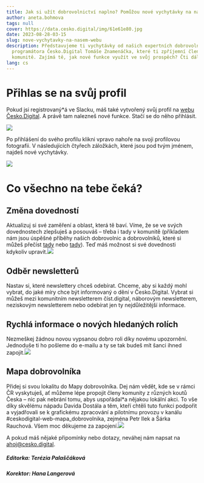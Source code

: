 ```yaml
---
title: Jak si užít dobrovolnictví naplno? Pomůžou nové vychytávky na našem webu
author: aneta.bohmova
tags: null
cover: https://data.cesko.digital/img/61e61e80.jpg
date: 2023-08-28-03-15
slug: nove-vychytavky-na-nasem-webu
description: Představujeme ti vychytávky od našich expertních dobrovolníků a
  programátora Česko.Digital Tomáše Znamenáčka, které ti zpříjemní členství v
  komunitě. Zajímá tě, jak nové funkce využít ve svůj prospěch? Čti dál.
lang: cs
---
```

# Přihlas se na svůj profil

Pokud jsi registrovaný*á ve Slacku, máš také vytvořený svůj profil na [webu Česko.Digital](https://cesko.digital/). A právě tam nalezneš nové funkce. Stačí se do něho přihlásit.



![](https://lh3.googleusercontent.com/B7-h69vuxrYugWYCNr0VR7PKqQ2UsB-bHBH6C2T0Al_-p3fKuxjekoNBE97tt9AF-XChZ-cckEofrjMEuMucHLMOa_ksCjt8zouWsFU435lqUcnupMGu4O1TXP9WxRB-izoV56K0PoG3k4BTNpzCPNE)

Po přihlášení do svého profilu klikni vpravo nahoře na svoji profilovou fotografii. V následujících čtyřech záložkách, které jsou pod tvým jménem, najdeš nové vychytávky.

![](https://lh5.googleusercontent.com/QJS3-Jf3Jp2roUvpRCHa2Nl_jCd5_syMEh7XtO1LCJNMNo32Ls5V-kRTdiqbJxuZwkUym8dB1h6AQrsTlEKgV9xwgAE_hTTMDcCyGHyshrqjQP4_CnMnMNlVyNnpF1fvE444bjXPSWbY28lZlbUE6Fk)

# Co všechno na tebe čeká?

## Změna dovedností

Aktualizuj si své zaměření a oblast, která tě baví. Víme, že se ve svých dovednostech zlepšuješ a posouváš – třeba i tady v komunitě (příkladem nám jsou úspěšné příběhy našich dobrovolnic a dobrovolníků, které si můžeš přečíst [tady](https://blog.cesko.digital/2022/05/4-dobrovolnice-ktere-cesko-digital-posunulo-v-kariere) nebo [tady](https://blog.cesko.digital/2022/09/dobrovolnictvi-neni-charita)). Teď máš možnost si své dovednosti kdykoliv upravit.![](https://lh3.googleusercontent.com/maPSqdzZa7FhHegBz86pyHKXQrOjNVQmLeXqDsjQWo774tq_e6PtWkr40vq8Kykntpp_RVSD96mJA8njUO13G2-QLTvPsP8hCLaVfIlDa5XyXUwhmoy1NdH-QNwnGLpDKcE03vBs0f_KOM_Rd9hvVRI)

## Odběr newsletterů

Nastav si, které newslettery chceš odebírat. Chceme, aby si každý mohl vybrat, do jaké míry chce být informovaný o dění v Česko.Digital. Vybrat si můžeš mezi komunitním newsletterem číst.digital, náborovým newsletterem, neziskovým newsletterem nebo odebírat jen ty nejdůležitější informace.

## Rychlá informace o nových hledaných rolích

Nezmeškej žádnou novou vypsanou dobro roli díky novému upozornění. Jednoduše ti ho pošleme do e-mailu a ty se tak budeš mít šanci ihned zapojit.![](https://lh4.googleusercontent.com/gJRdyqxZQYi-m2Iy-UGtp99zcWG4vCoL59u9u8WjBKLbIlkkjDhfAzF5uplBJ5CbFkm09Eajph9QkI8yAYZJkDKkEDUFU3HhTy3pLm9gzXHQW8xk0XtL9nfOClVCKmkuj2AWFbzSBoQaASHEUeGTWMU)

## Mapa dobrovolníka

Přidej si svou lokalitu do Mapy dobrovolníka. Dej nám vědět, kde se v rámci ČR vyskytuješ, ať můžeme lépe propojit členy komunity z různých koutů Česka – nic pak nebrání tomu, abys uspořádal*a nějakou lokální akci. To vše díky skvělému nápadu Davida Dostála a těm, kteří chtěli tuto funkci podpořit a vyjadřovali se k grafickému zpracování a pilotnímu provozu v kanálu #ceskodigital-web-mapa_dobrovolnika, zejména Petr Ilek a Šárka Rauchová. Všem moc děkujeme za zapojení.![](https://lh4.googleusercontent.com/k0wJPA9D-IUFyhP9dl1eGw1jO6oFmwXO1YWvNbVav5IFdLdR8pDl4rwP3rMA3-p7dTgqde9jzD1SkDVlxtraD9zWcEEH-NmhMtVdb8oR9Gz6TLP7WkSO-0nDD2RpPyoeideu-cFdnz4sbDwKRSnzOko)

A pokud máš nějaké připomínky nebo dotazy, neváhej nám napsat na ahoj@cesko.digital.

##### Editorka: Terézia Palaščáková

##### Korektor: Hana Langerová
